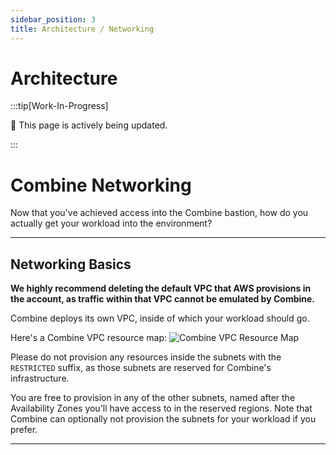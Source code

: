 ```yaml
---
sidebar_position: 3
title: Architecture / Networking
---
```


# Architecture

:::tip[Work-In-Progress]

🚧 This page is actively being updated.

:::

# Combine Networking

Now that you've achieved access into the Combine bastion, how do you actually get your workload into the environment?

----

## Networking Basics

**We highly recommend deleting the default VPC that AWS provisions in the account, as traffic within that VPC cannot be emulated by Combine.**

Combine deploys its own VPC, inside of which your workload should go.

Here's a Combine VPC resource map:
![Combine VPC Resource Map](/aws/vpc-resource-map.png)

Please do not provision any resources inside the subnets with the `RESTRICTED` suffix, as those subnets are reserved for Combine's infrastructure.

You are free to provision in any of the other subnets, named after the Availability Zones you'll have access to in the reserved regions. Note that Combine can optionally not provision the subnets for your workload if you prefer.

---

